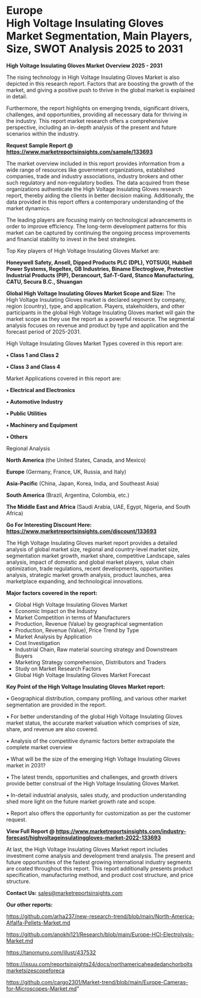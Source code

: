 # Europe High Voltage Insulating Gloves Market Segmentation, Main Players, Size, SWOT Analysis 2025 to 2031

<Strong> High Voltage Insulating Gloves Market Overview 2025 - 2031</strong>

The rising technology in High Voltage Insulating Gloves Market is also depicted in this research report. Factors that are boosting the growth of the market, and giving a positive push to thrive in the global market is explained in detail.

Furthermore, the report highlights on emerging trends, significant drivers, challenges, and opportunities, providing all necessary data for thriving in the industry. This report market research offers a comprehensive perspective, including an in-depth analysis of the present and future scenarios within the industry.

<strong>Request Sample Report @ <a href=https://www.marketreportsinsights.com/sample/133693>https://www.marketreportsinsights.com/sample/133693</a></strong>

The market overview included in this report provides information from a wide range of resources like government organizations, established companies, trade and industry associations, industry brokers and other such regulatory and non-regulatory bodies. The data acquired from these organizations authenticate the High Voltage Insulating Gloves research report, thereby aiding the clients in better decision making. Additionally, the data provided in this report offers a contemporary understanding of the market dynamics.

The leading players are focusing mainly on technological advancements in order to improve efficiency. The long-term development patterns for this market can be captured by continuing the ongoing process improvements and financial stability to invest in the best strategies.

Top Key players of High Voltage Insulating Gloves Market are:

<strong>Honeywell Safety, Ansell, Dipped Products PLC (DPL), YOTSUGI, Hubbell Power Systems, Regeltex, GB Industries, Biname Electroglove, Protective Industrial Products (PIP), Derancourt, Saf-T-Gard, Stanco Manufacturing, CATU, Secura B.C., Shuangan</strong>

<strong><b>Global High Voltage Insulating Gloves Market Scope and Size:</b></strong>
The High Voltage Insulating Gloves market is declared segment by company, region (country), type, and application. Players, stakeholders, and other participants in the global High Voltage Insulating Gloves market will gain the market scope as they use the report as a powerful resource. The segmental analysis focuses on revenue and product by type and application and the forecast period of 2025-2031.

High Voltage Insulating Gloves Market Types covered in this report are:

<strong>• Class 1 and Class 2 

• Class 3 and Class 4</strong>

Market Applications covered in this report are:

<strong>• Electrical and Electronics

• Automotive Industry

• Public Utilities

• Machinery and Equipment

• Others</strong> 

Regional Analysis

<strong>North America</strong> (the United States, Canada, and Mexico)

<strong>Europe</strong> (Germany, France, UK, Russia, and Italy)

<strong>Asia-Pacific</strong> (China, Japan, Korea, India, and Southeast Asia)

<strong>South America</strong> (Brazil, Argentina, Colombia, etc.)

<strong>The Middle East and Africa</strong> (Saudi Arabia, UAE, Egypt, Nigeria, and South Africa)

<strong>Go For Interesting Discount Here: <a href=https://www.marketreportsinsights.com/discount/133693>https://www.marketreportsinsights.com/discount/133693</a></strong>

The High Voltage Insulating Gloves market report provides a detailed analysis of global market size, regional and country-level market size, segmentation market growth, market share, competitive Landscape, sales analysis, impact of domestic and global market players, value chain optimization, trade regulations, recent developments, opportunities analysis, strategic market growth analysis, product launches, area marketplace expanding, and technological innovations.

<strong><b>Major factors covered in the report:</b></strong>
<ul>
  <li>Global High Voltage Insulating Gloves Market </li>
  <li>Economic Impact on the Industry</li>
  <li>Market Competition in terms of Manufacturers</li>
  <li>Production, Revenue (Value) by geographical segmentation</li>
  <li>Production, Revenue (Value), Price Trend by Type</li>
  <li>Market Analysis by Application</li>
  <li>Cost Investigation</li>
  <li>Industrial Chain, Raw material sourcing strategy and Downstream Buyers</li>
  <li>Marketing Strategy comprehension, Distributors and Traders</li>
  <li>Study on Market Research Factors</li>
  <li>Global High Voltage Insulating Gloves Market Forecast</li>
</ul>

<strong><b>Key Point of the High Voltage Insulating Gloves Market report:</b></strong>

• Geographical distribution, company profiling, and various other market segmentation are provided in the report.

• For better understanding of the global High Voltage Insulating Gloves market status, the accurate market valuation which comprises of size, share, and revenue are also covered.

• Analysis of the competitive dynamic factors better extrapolate the complete market overview

• What will be the size of the emerging High Voltage Insulating Gloves market in 2031?

• The latest trends, opportunities and challenges, and growth drivers provide better construal of the High Voltage Insulating Gloves Market.

• In-detail industrial analysis, sales study, and production understanding shed more light on the future market growth rate and scope.

• Report also offers the opportunity for customization as per the customer request.

<strong><b>View Full Report @ <a href=https://www.marketreportsinsights.com/industry-forecast/highvoltageinsulatinggloves-market-2022-133693>https://www.marketreportsinsights.com/industry-forecast/highvoltageinsulatinggloves-market-2022-133693</a></b></strong>


At last, the High Voltage Insulating Gloves Market report includes investment come analysis and development trend analysis. The present and future opportunities of the fastest growing international industry segments are coated throughout this report. This report additionally presents product specification, manufacturing method, and product cost structure, and price structure.

<strong>Contact Us:</strong>
sales@marketreportsinsights.com

<strong>Our other reports:</strong>

<a href=https://github.com/arha237/new-research-trend/blob/main/North-America-Alfalfa-Pellets-Market.md>https://github.com/arha237/new-research-trend/blob/main/North-America-Alfalfa-Pellets-Market.md</a>

<a href=https://github.com/anokhi121/Research/blob/main/Europe-HCl-Electrolysis-Market.md>https://github.com/anokhi121/Research/blob/main/Europe-HCl-Electrolysis-Market.md</a>

<a href=https://tanomuno.com/illust/437532>https://tanomuno.com/illust/437532</a>

<a href=https://issuu.com/reportsinsights24/docs/northamericaheadedanchorboltsmarketsizescopeforeca>https://issuu.com/reportsinsights24/docs/northamericaheadedanchorboltsmarketsizescopeforeca</a>

<a href=https://github.com/cargo2301/Market-trend/blob/main/Europe-Cameras-for-Microscopes-Market.md>https://github.com/cargo2301/Market-trend/blob/main/Europe-Cameras-for-Microscopes-Market.md</a>"
